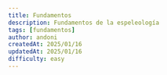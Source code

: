 ```yaml
---
title: Fundamentos
description: Fundamentos de la espeleología
tags: [fundamentos]
author: andoni
createdAt: 2025/01/16
updatedAt: 2025/01/16
difficulty: easy
---
```

